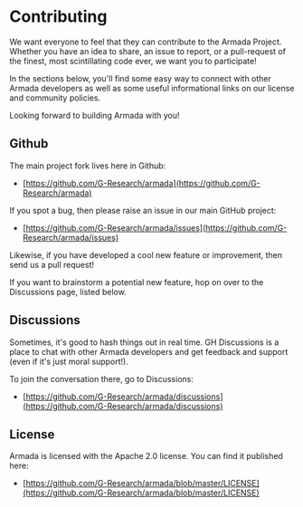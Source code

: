# Contributing

We want everyone to feel that they can contribute to the Armada Project.  Whether you have an idea to share, an issue to report, or a pull-request of the finest, most scintillating code ever, we want you to participate!

In the sections below, you'll find some easy way to connect with other Armada developers as well as some useful informational links on our license and community policies.

Looking forward to building Armada with you!


## Github

The main project fork lives here in Github:

* [https://github.com/G-Research/armada](https://github.com/G-Research/armada)

If you spot a bug, then please raise an issue in our main GitHub project:

* [https://github.com/G-Research/armada/issues](https://github.com/G-Research/armada/issues)

Likewise, if you have developed a cool new feature or improvement, then send us a pull request!

If you want to brainstorm a potential new feature, hop on over to the Discussions page, listed below.


## Discussions

Sometimes, it's good to hash things out in real time.  GH Discussions is a place to chat with other Armada developers and get feedback and support (even if it's just moral support!).

To join the conversation there, go to Discussions: 
* [https://github.com/G-Research/armada/discussions](https://github.com/G-Research/armada/discussions)

## License

Armada is licensed with the Apache 2.0 license.  You can find it published here:

* [https://github.com/G-Research/armada/blob/master/LICENSE](https://github.com/G-Research/armada/blob/master/LICENSE)
